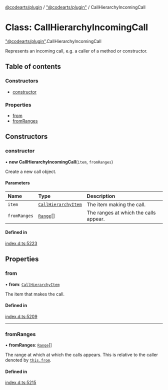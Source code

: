 [@codearts/plugin](../README.md) / ["@codearts/plugin"](../modules/_codearts_plugin_.md) / CallHierarchyIncomingCall

# Class: CallHierarchyIncomingCall

["@codearts/plugin"](../modules/_codearts_plugin_.md).CallHierarchyIncomingCall

Represents an incoming call, e.g. a caller of a method or constructor.

## Table of contents

### Constructors

- [constructor](codearts_plugin_.CallHierarchyIncomingCall.md#constructor)

### Properties

- [from](codearts_plugin_.CallHierarchyIncomingCall.md#from)
- [fromRanges](codearts_plugin_.CallHierarchyIncomingCall.md#fromranges)

## Constructors

### constructor

• **new CallHierarchyIncomingCall**(`item`, `fromRanges`)

Create a new call object.

#### Parameters

| Name | Type | Description |
| :------ | :------ | :------ |
| `item` | [`CallHierarchyItem`](codearts_plugin_.CallHierarchyItem.md) | The item making the call. |
| `fromRanges` | [`Range`](codearts_plugin_.Range.md)[] | The ranges at which the calls appear. |

#### Defined in

[index.d.ts:5223](https://github.com/huaweicloud/cloudide-plugin-api/blob/03b481c/index.d.ts#L5223)

## Properties

### from

• **from**: [`CallHierarchyItem`](codearts_plugin_.CallHierarchyItem.md)

The item that makes the call.

#### Defined in

[index.d.ts:5209](https://github.com/huaweicloud/cloudide-plugin-api/blob/03b481c/index.d.ts#L5209)

___

### fromRanges

• **fromRanges**: [`Range`](codearts_plugin_.Range.md)[]

The range at which at which the calls appears. This is relative to the caller
denoted by [`this.from`](codearts_plugin_.CallHierarchyIncomingCall.md#from).

#### Defined in

[index.d.ts:5215](https://github.com/huaweicloud/cloudide-plugin-api/blob/03b481c/index.d.ts#L5215)
